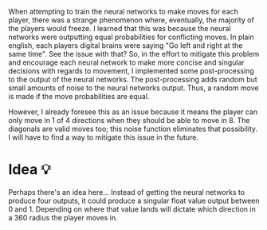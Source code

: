 When attempting to train the neural networks to make moves for each player, there was a strange phenomenon where, eventually, the majority of the players would freeze. I learned that this was because the neural networks were outputting equal probabilities for conflicting moves. In plain english, each players digital brains were saying "Go left and right at the same time". See the issue with that? So, in the effort to mitigate this problem and encourage each neural network to make more concise and singular decisions with regards to movement, I implemented some post-processing to the output of the neural networks. The post-processing adds random but small amounts of noise to the neural networks output. Thus, a random move is made if the move probabilities are equal.

However, I already foresee this as an issue because it means the player can only move in 1 of 4 directions when they should be able to move in 8. The diagonals are valid moves too; this noise function eliminates that possibility. I will have to find a way to mitigate this issue in the future.

# Idea 💡
Perhaps there's an idea here... Instead of getting the neural networks to produce four outputs, it could produce a singular float value output between 0 and 1. Depending on where that value lands will dictate which direction in a 360 radius the player moves in.